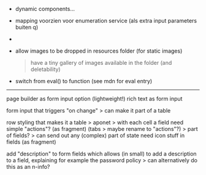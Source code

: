 - dynamic components...

- mapping voorzien voor enumeration service (als extra input parameters buiten q)
- 
- allow images to be dropped in resources folder (for static images)
	> have a tiny gallery of images available in the folder (and deletability)


- switch from eval() to function (see mdn for eval entry)
--------------

page builder as form input option (lightweight!)
rich text as form input

form input that triggers "on change" > can make it part of a table

row styling that makes it a table
	> aponet
	> with each cell a field
need simple "actions"? (as fragment) (tabs > maybe rename to "actions"?)
	> part of fields?
		> can send out any (complex) part of state
need icon stuff in fields (as fragment)

add "description" to form fields which allows (in small) to add a description to a field, explaining for example the password policy
	> can alternatively do this as an n-info?